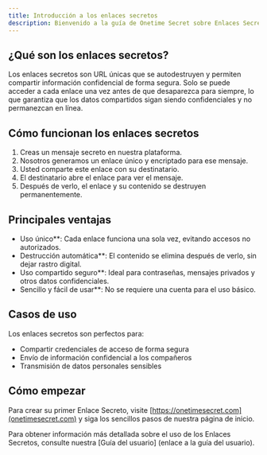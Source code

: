 ```yaml
---
title: Introducción a los enlaces secretos
description: Bienvenido a la guía de Onetime Secret sobre Enlaces Secretos, una de las principales características de nuestro servicio seguro de intercambio único.
---
```




## ¿Qué son los enlaces secretos?

Los enlaces secretos son URL únicas que se autodestruyen y permiten compartir información confidencial de forma segura. Solo se puede acceder a cada enlace una vez antes de que desaparezca para siempre, lo que garantiza que los datos compartidos sigan siendo confidenciales y no permanezcan en línea.

## Cómo funcionan los enlaces secretos

1. Creas un mensaje secreto en nuestra plataforma.
2. Nosotros generamos un enlace único y encriptado para ese mensaje.
3. Usted comparte este enlace con su destinatario.
4. El destinatario abre el enlace para ver el mensaje.
5. Después de verlo, el enlace y su contenido se destruyen permanentemente.

## Principales ventajas

- Uso único**: Cada enlace funciona una sola vez, evitando accesos no autorizados.
- Destrucción automática**: El contenido se elimina después de verlo, sin dejar rastro digital.
- Uso compartido seguro**: Ideal para contraseñas, mensajes privados y otros datos confidenciales.
- Sencillo y fácil de usar**: No se requiere una cuenta para el uso básico.

## Casos de uso

Los enlaces secretos son perfectos para:

- Compartir credenciales de acceso de forma segura
- Envío de información confidencial a los compañeros
- Transmisión de datos personales sensibles

## Cómo empezar

Para crear su primer Enlace Secreto, visite [https://onetimesecret.com](onetimesecret.com) y siga los sencillos pasos de nuestra página de inicio.

Para obtener información más detallada sobre el uso de los Enlaces Secretos, consulte nuestra [Guía del usuario] (enlace a la guía del usuario).


<!--
Consejos de comunicación:
1. Este contenido presenta los Enlaces Secretos de forma clara y directa, adecuada tanto para el público técnico como para el no técnico.
2. Enfatiza el servicio principal y la propuesta de valor única de Onetime Secret.
3. La información proporcionada se basa en hechos verificables del sitio web onetimesecret.com.
4. El tono es profesional y centrado en el usuario, destacando el aspecto de solución de problemas del servicio.
5. Para un mayor desarrollo de esta página, considere añadir:
   - Un sencillo diagrama visual de cómo funcionan los Enlaces Secretos
   - Una sección de preguntas frecuentes sobre las dudas más comunes de los usuarios
   - Enlaces a páginas de documentación relacionadas (por ejemplo, funciones avanzadas, uso de la API)
   - Un recuadro en el que se destaquen las actualizaciones o mejoras recientes de la función Enlaces secretos.

Recuerde verificar toda la información con los datos más recientes de Onetime Secret antes de publicarla, y considere la posibilidad de solicitar la opinión de los usuarios para asegurarse de que la documentación satisface sus necesidades de forma eficaz.
-->
